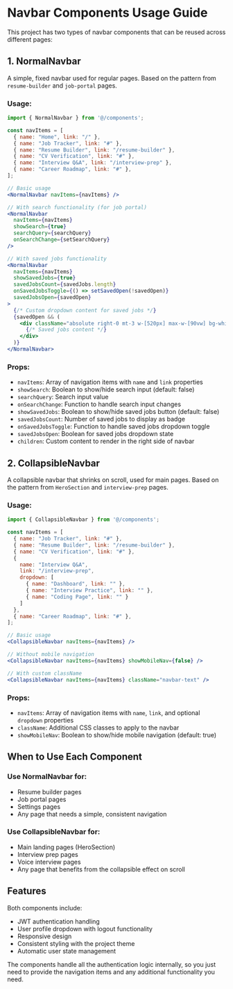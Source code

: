 # Navbar Components Usage Guide

This project has two types of navbar components that can be reused across different pages:

## 1. NormalNavbar

A simple, fixed navbar used for regular pages. Based on the pattern from `resume-builder` and `job-portal` pages.

### Usage:
```jsx
import { NormalNavbar } from '@/components';

const navItems = [
  { name: "Home", link: "/" },
  { name: "Job Tracker", link: "#" },
  { name: "Resume Builder", link: "/resume-builder" },
  { name: "CV Verification", link: "#" },
  { name: "Interview Q&A", link: "/interview-prep" },
  { name: "Career Roadmap", link: "#" },
];

// Basic usage
<NormalNavbar navItems={navItems} />

// With search functionality (for job portal)
<NormalNavbar 
  navItems={navItems}
  showSearch={true}
  searchQuery={searchQuery}
  onSearchChange={setSearchQuery}
/>

// With saved jobs functionality
<NormalNavbar 
  navItems={navItems}
  showSavedJobs={true}
  savedJobsCount={savedJobs.length}
  onSavedJobsToggle={() => setSavedOpen(!savedOpen)}
  savedJobsOpen={savedOpen}
>
  {/* Custom dropdown content for saved jobs */}
  {savedOpen && (
    <div className="absolute right-0 mt-3 w-[520px] max-w-[90vw] bg-white border border-gray-200 rounded-2xl shadow-xl p-4 z-[60]">
      {/* Saved jobs content */}
    </div>
  )}
</NormalNavbar>
```

### Props:
- `navItems`: Array of navigation items with `name` and `link` properties
- `showSearch`: Boolean to show/hide search input (default: false)
- `searchQuery`: Search input value
- `onSearchChange`: Function to handle search input changes
- `showSavedJobs`: Boolean to show/hide saved jobs button (default: false)
- `savedJobsCount`: Number of saved jobs to display as badge
- `onSavedJobsToggle`: Function to handle saved jobs dropdown toggle
- `savedJobsOpen`: Boolean for saved jobs dropdown state
- `children`: Custom content to render in the right side of navbar

## 2. CollapsibleNavbar

A collapsible navbar that shrinks on scroll, used for main pages. Based on the pattern from `HeroSection` and `interview-prep` pages.

### Usage:
```jsx
import { CollapsibleNavbar } from '@/components';

const navItems = [
  { name: "Job Tracker", link: "#" },
  { name: "Resume Builder", link: "/resume-builder" },
  { name: "CV Verification", link: "#" },
  { 
    name: "Interview Q&A", 
    link: "/interview-prep",
    dropdown: [
      { name: "Dashboard", link: "" },
      { name: "Interview Practice", link: "" },
      { name: "Coding Page", link: "" }
    ]
  },
  { name: "Career Roadmap", link: "#" },
];

// Basic usage
<CollapsibleNavbar navItems={navItems} />

// Without mobile navigation
<CollapsibleNavbar navItems={navItems} showMobileNav={false} />

// With custom className
<CollapsibleNavbar navItems={navItems} className="navbar-text" />
```

### Props:
- `navItems`: Array of navigation items with `name`, `link`, and optional `dropdown` properties
- `className`: Additional CSS classes to apply to the navbar
- `showMobileNav`: Boolean to show/hide mobile navigation (default: true)

## When to Use Each Component

### Use NormalNavbar for:
- Resume builder pages
- Job portal pages
- Settings pages
- Any page that needs a simple, consistent navigation

### Use CollapsibleNavbar for:
- Main landing pages (HeroSection)
- Interview prep pages
- Voice interview pages
- Any page that benefits from the collapsible effect on scroll

## Features

Both components include:
- JWT authentication handling
- User profile dropdown with logout functionality
- Responsive design
- Consistent styling with the project theme
- Automatic user state management

The components handle all the authentication logic internally, so you just need to provide the navigation items and any additional functionality you need.
